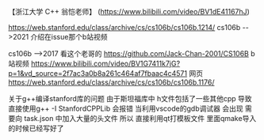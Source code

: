 【浙江大学 C++ 翁恺老师】 (https://www.bilibili.com/video/BV1dE41167hJ)

https://web.stanford.edu/class/archive/cs/cs106b/cs106b.1214/
cs106b  -->2021 
介绍在issue那个b站视频

cs106b  -->2017 看这个老哥的 https://github.com/Jack-Chan-2001/CS106B
b站视频 https://www.bilibili.com/video/BV1G7411k7jG?p=1&vd_source=2f7ac3a0b8a261c464af7fbaac4c4571
网页 https://web.stanford.edu/class/archive/cs/cs106b/cs106b.1176/


关于g++编译stanford库的问题 
由于斯坦福库中 h文件包括了一些其他cpp 导致 直接使用g++ -I StanfordCPPLib 会报错
当利用vscode的gdb调试器 会出现 需要向 task.json 中加入大量的头文件 
所以 直接利用qt打模板文件 里面qmake导入的时候已经写好了 
